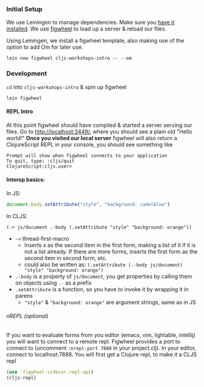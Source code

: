 ### Initial Setup
We use Leiningen to manage dependencies. Make sure you [have it installed](http://leiningen.org/#install).
We use [figwheel](https://github.com/bhauman/lein-figwheel) to load up a server & reload our files.

Using Leiningen, we install a figwheel template, also making use of the option to add Om for later use.
```
lein new figwheel cljs-workshops-intro -- --om
```

### Development
`cd` into `cljs-workshops-intro` & spin up figwheel
```
lein figwheel
```
#### REPL Intro
At this point figwheel should have compiled & started a server serving our files.
Go to [http://localhost:3449/](http://localhost:3449/), where you should see a plain old "Hello world!"
**Once you visited our local server** figwheel will also return a ClojureScript REPL in your console, you should see something like
```
Prompt will show when figwheel connects to your application
To quit, type: :cljs/quit
ClojureScript:cljs.user>
```
#### Interop basics:

In JS:
```javascript
document.body.setAttribute("style", "background: cadetblue")
```
In CLJS:
```
(-> js/document .-body (.setAttribute "style" "background: orange"))
```

* `->` thread-first-macro
  * Inserts x as the second item in the first form, making a list of it if it is not a list already. If there are more forms, inserts the first form as the second item in second form, etc.
  * could also be written as: `(.setAttribute (.-body js/document) "style" "background: orange")`
* `.-body` is a property of `js/document`, you get properties by calling them on objects using `.-` as a prefix
* `.setAttribute` is a function, so you have to invoke it by wrapping it in parens
  * `"style"` & `"background: orange"` are argument strings, same as in JS

###### nREPL (optional)
If you want to evaluate forms from you editor (emacs, vim, lightable, intellij) you will want to connect
 to a remote repl. Figwheel provides a port to connect to (uncomment `:nrepl-port 7888` in your project.clj).
 In your editor, connect to localhost:7888. You will first get a Clojure repl, to make it a CLJS repl

```clojure
(use 'figwheel-sidecar.repl-api)
(cljs-repl)
```
